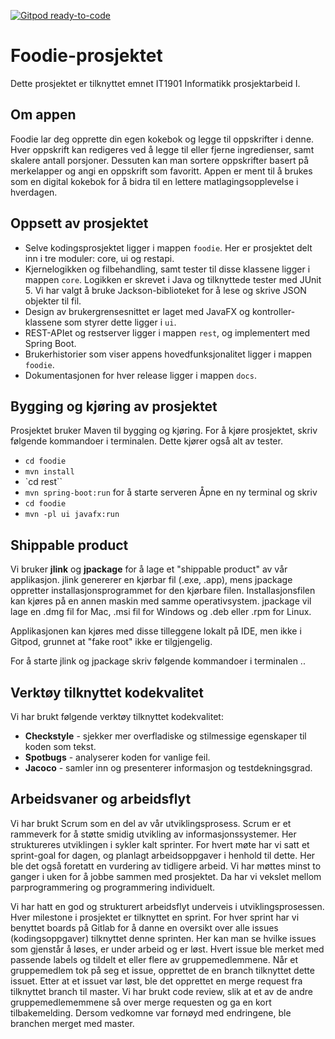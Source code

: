 [![Gitpod ready-to-code](https://img.shields.io/badge/Gitpod-ready--to--code-908a85?logo=gitpod)](https://gitpod.io/#https://github.com/.../...)

# Foodie-prosjektet 

Dette prosjektet er tilknyttet emnet IT1901 Informatikk prosjektarbeid I.

## Om appen
Foodie lar deg opprette din egen kokebok og legge til oppskrifter i denne. Hver oppskrift kan redigeres ved å legge til eller fjerne ingredienser, samt skalere antall porsjoner. Dessuten kan man sortere oppskrifter basert på merkelapper og angi en oppskrift som favoritt. Appen er ment til å brukes som en digital kokebok for å bidra til en lettere matlagingsopplevelse i hverdagen. 

## Oppsett av prosjektet 
- Selve kodingsprosjektet ligger i mappen `foodie`. Her er prosjektet delt inn i tre moduler: core, ui og restapi. 
- Kjernelogikken og filbehandling, samt tester til disse klassene ligger i mappen `core`. Logikken er skrevet i Java og tilknyttede tester med JUnit 5. Vi har valgt å bruke Jackson-biblioteket for å lese og skrive JSON objekter til fil. 
- Design av brukergrensesnittet er laget med JavaFX og kontroller-klassene som styrer dette ligger i `ui`.
- REST-APIet og restserver ligger i mappen `rest`, og implementert med Spring Boot. 
- Brukerhistorier som viser appens hovedfunksjonalitet ligger i mappen `foodie`. 
- Dokumentasjonen for hver release ligger i mappen `docs`.

## Bygging og kjøring av prosjektet
Prosjektet bruker Maven til bygging og kjøring. 
For å kjøre prosjektet, skriv følgende kommandoer i terminalen. Dette kjører også alt av tester. 
- `cd foodie` 
- `mvn install` 
- `cd rest``
- `mvn spring-boot:run` for å starte serveren
Åpne en ny terminal og skriv
- `cd foodie`
- `mvn -pl ui javafx:run`

## Shippable product
Vi bruker **jlink** og **jpackage** for å lage et "shippable product" av vår applikasjon. 
jlink genererer en kjørbar fil (.exe, .app), mens jpackage oppretter installasjonsprogrammet for den kjørbare filen. Installasjonsfilen kan kjøres på en annen maskin med samme operativsystem. jpackage vil lage en .dmg fil for Mac, .msi fil for Windows og .deb eller .rpm for Linux.

Applikasjonen kan kjøres med disse tilleggene lokalt på IDE, men ikke i Gitpod, grunnet at "fake root" ikke er tilgjengelig. 

For å starte jlink og jpackage skriv følgende kommandoer i terminalen ..



## Verktøy tilknyttet kodekvalitet
Vi har brukt følgende verktøy tilknyttet kodekvalitet:

- **Checkstyle** - sjekker mer overfladiske og stilmessige egenskaper til koden som tekst.
- **Spotbugs** - analyserer koden for vanlige feil.
- **Jacoco** - samler inn og presenterer informasjon og testdekningsgrad.


## Arbeidsvaner og arbeidsflyt
Vi har brukt Scrum som en del av vår utviklingsprosess. Scrum er et rammeverk for å støtte smidig utvikling av informasjonssystemer. 
Her struktureres utviklingen i sykler kalt sprinter. For hvert møte har vi satt et sprint-goal for dagen, og planlagt arbeidsoppgaver i henhold til dette. Her ble det også foretatt en vurdering av tidligere arbeid. Vi har møttes minst to ganger i uken for å jobbe sammen med prosjektet. 
Da har vi vekslet mellom parprogrammering og programmering individuelt. 

Vi har hatt en god og strukturert arbeidsflyt underveis i utviklingsprosessen. Hver milestone i prosjektet er tilknyttet en sprint. For hver sprint har vi benyttet boards på Gitlab for å danne en oversikt over alle issues (kodingsoppgaver) tilknyttet denne sprinten. Her kan man se hvilke issues som gjenstår å løses, er under arbeid og er løst. Hvert issue ble merket med passende labels og tildelt et eller flere av gruppemedlemmene. Når et gruppemedlem tok på seg et issue, opprettet de en branch tilknyttet dette issuet. Etter at et issuet var løst, ble det opprettet en merge request fra tilknyttet branch til master. Vi har brukt code review, slik at et av de andre gruppemedlememmene så over merge requesten og ga en kort tilbakemelding. Dersom vedkomne var fornøyd med endringene, ble branchen merget med master. 




